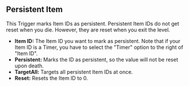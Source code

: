 ## Persistent Item
This Trigger marks Item IDs as persistent. Persistent Item IDs do not get reset when you die. However, they are reset when you exit the level.

- **Item ID:** The Item ID you want to mark as persistent. Note that if your Item ID is a Timer, you have to select the "Timer" option to the right of "Item ID".
- **Persistent:** Marks the ID as persistent, so the value will not be reset upon death.
- **TargetAll:** Targets all persistent Item IDs at once.
- **Reset:** Resets the Item ID to 0.
